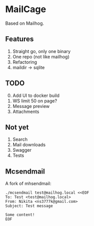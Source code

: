 # MailCage

Based on Mailhog.

## Features
1. Straight go, only one binary
2. One repo (not like mailhog)
3. Refactoring
4. maildir -> sqlite

## TODO
0. Add UI to docker build
1. WS limit 50 on page?
2. Message preview
3. Attachments

## Not yet
1. Search
2. Mail downloads
3. Swagger
4. Tests

## Mcsendmail

A fork of mhsendmail:

```shell script
./mcsendmail test@mailhog.local <<EOF
To: Test <test@mailhog.local>
From: Nikita <ns3777k@gmail.com>
Subject: Test message

Some content!
EOF
```
